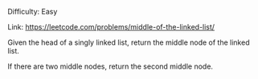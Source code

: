 Difficulty: Easy

Link: https://leetcode.com/problems/middle-of-the-linked-list/

Given the head of a singly linked list, return the middle node of the linked list.

If there are two middle nodes, return the second middle node.
